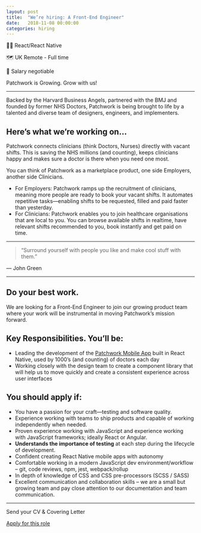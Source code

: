 ```yaml
---
layout: post
title:  "We’re hiring: A Front-End Engineer"
date:   2018-11-08 00:00:00
categories: hiring
---
```



✍🏼 React/React Native

🗺 UK Remote - Full time

💸 Salary negotiable


Patchwork is Growing. Grow with us!

---

Backed by the Harvard Business Angels, partnered with the BMJ and founded by former NHS Doctors, Patchwork is being brought to life by a talented and diverse team of designers, engineers, and implementers.

## Here’s what we’re working on...

Patchwork connects clinicians (think Doctors, Nurses) directly with vacant shifts. This is saving the NHS millions (and counting), keeps clinicians happy and makes sure a doctor is there when you need one most.

You can think of Patchwork as a marketplace product, one side Employers, another side Clinicians.

- For Employers: Patchwork ramps up the recruitment of clinicians, meaning more people are ready to book your vacant shifts. It automates repetitive tasks—enabling shifts to be requested, filled and paid faster than yesterday.
- For Clinicians: Patchwork enables you to join healthcare organisations that are local to you. You can browse available shifts in realtime, have relevant shifts recommended to you, book instantly and get paid on time.

---

> “Surround yourself with people you like and make cool stuff with them.”

— John Green

---

## Do your best work.

We are looking for a Front-End Engineer to join our growing product team where your work will be instrumental in moving Patchwork’s mission forward.

## Key Responsibilities. You’ll be:

- Leading the development of the [Patchwork Mobile App](/for-locums/) built in React Native, used by 1000’s (and counting) of doctors each day
- Working closely with the design team to create a component library that will help us to move quickly and create a consistent experience across user interfaces

## **You should apply if:**

- You have a passion for your craft—testing and software quality.
- Experience working with teams to ship products and capable of working independently when needed.
- Proven experience working with JavaScript and experience working with JavaScript frameworks; ideally React or Angular.
- **Understands the importance of testing** at each step during the lifecycle of development.
- Confident creating React Native mobile apps with autonomy
- Comfortable working in a modern JavaScript dev environment/workflow – git, code reviews, npm, jest, webpack/rollup
- In depth of knowledge of CSS and CSS pre-processors (SCSS / SASS)
- Excellent communication and collaboration skills – we are a small but growing team and pay close attention to our documentation and team communication.


---
<p class="has-text-centered has-text-grey-light condensed-type">Send your CV &amp; Covering Letter</p>

<div class="field is-grouped is-grouped-centered has-spacing-top">
  <p class="control">
    <a href="mailto:hello@patchwork.health?subject=I want to join Patchwork&" class="button is-dazzling is-medium">Apply for this role</a>
  </p>
</div>
